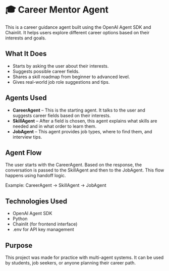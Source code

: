 # 🎓 Career Mentor Agent

This is a career guidance agent built using the OpenAI Agent SDK and Chainlit. It helps users explore different career options based on their interests and goals.

## What It Does

- Starts by asking the user about their interests.
- Suggests possible career fields.
- Shares a skill roadmap from beginner to advanced level.
- Gives real-world job role suggestions and tips.

## Agents Used

- **CareerAgent** – This is the starting agent. It talks to the user and suggests career fields based on their interests.
- **SkillAgent** – After a field is chosen, this agent explains what skills are needed and in what order to learn them.
- **JobAgent** – This agent provides job types, where to find them, and interview tips.

## Agent Flow

The user starts with the CareerAgent. Based on the response, the conversation is passed to the SkillAgent and then to the JobAgent. This flow happens using handoff logic.

Example:
CareerAgent → SkillAgent → JobAgent

## Technologies Used

- OpenAI Agent SDK
- Python
- Chainlit (for frontend interface)
- .env for API key management

## Purpose

This project was made for practice with multi-agent systems. It can be used by students, job seekers, or anyone planning their career path.
